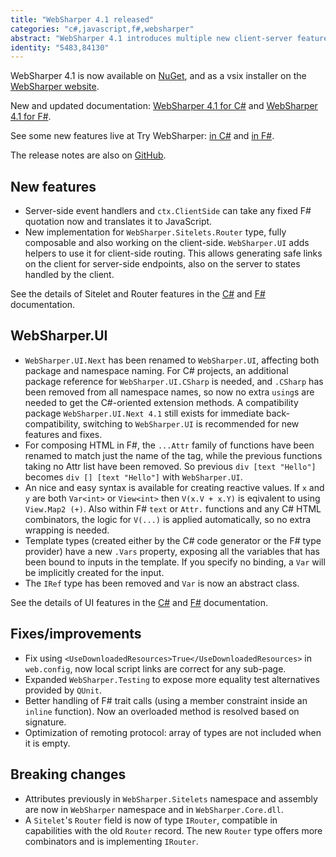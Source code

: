 ```yaml
---
title: "WebSharper 4.1 released"
categories: "c#,javascript,f#,websharper"
abstract: "WebSharper 4.1 introduces multiple new client-server features"
identity: "5483,84130"
---
```

WebSharper 4.1 is now available on [NuGet](https://www.nuget.org/packages/websharper), and as a vsix installer on the [WebSharper website](http://websharper.com/downloads).

New and updated documentation: [WebSharper 4.1 for C#](http://developers-test.websharper.io/docs/v4.1/cs) and [WebSharper 4.1 for F#](http://developers-test.websharper.io/docs/v4.1/fs).

See some new features live at Try WebSharper: [in C#](http://try.websharper.com/snippet/JankoA/0000Hb) and [in F#](http://try.websharper.com/snippet/JankoA/0000Ha).

The release notes are also on [GitHub](https://github.com/dotnet-websharper/websharper/releases/tag/4.1.0.171).

## New features

* Server-side event handlers and `ctx.ClientSide` can take any fixed F# quotation now and translates it to JavaScript.
* New implementation for `WebSharper.Sitelets.Router` type, fully composable and also working on the client-side. `WebSharper.UI` adds helpers to use it for client-side routing. This allows generating safe links on the client for server-side endpoints, also on the server to states handled by the client.

See the details of Sitelet and Router features in the [C#](https://developers.websharper.com/docs/v4.1/cs/sitelets) and [F#](https://developers.websharper.com/docs/v4.1/fs/sitelets) documentation.

## WebSharper.UI

* `WebSharper.UI.Next` has been renamed to `WebSharper.UI`, affecting both package and namespace naming. For C# projects, an additional package reference for `WebSharper.UI.CSharp` is needed, and `.CSharp` has been removed from all namespace names, so now no extra `using`s are needed to get the C#-oriented extension methods. A compatibility package `WebSharper.UI.Next 4.1` still exists for immediate back-compatibility, switching to `WebSharper.UI` is recommended for new features and fixes.
* For composing HTML in F#, the `...Attr` family of functions have been renamed to match just the name of the tag, while the previous functions taking no Attr list have been removed. So previous `div [text "Hello"]` becomes `div [] [text "Hello"]` with `WebSharper.UI`.
* An nice and easy syntax is available for creating reactive values. If `x` and `y` are both `Var<int>` or `View<int>` then `V(x.V + x.Y)` is eqivalent to using `View.Map2 (+)`. Also within F# `text` or `Attr.` functions and any C# HTML combinators, the logic for `V(...)` is applied automatically, so no extra wrapping is needed.
* Template types (created either by the C# code generator or the F# type provider) have a new `.Vars` property, exposing all the variables that has been bound to inputs in the template. If you specify no binding, a `Var` will be implicitly created for the input.
* The `IRef` type has been removed and `Var` is now an abstract class.

See the details of UI features in the [C#](https://developers.websharper.com/docs/v4.1/cs/ui) and [F#](https://developers.websharper.com/docs/v4.1/fs/ui) documentation.

## Fixes/improvements

* Fix using `<UseDownloadedResources>True</UseDownloadedResources>` in `web.config`, now local script links are correct for any sub-page.
* Expanded `WebSharper.Testing` to expose more equality test alternatives provided by `QUnit`.
* Better handling of F# trait calls (using a member constraint inside an `inline` function). Now an overloaded method is resolved based on signature.
* Optimization of remoting protocol: array of types are not included when it is empty.

## Breaking changes

* Attributes previously in `WebSharper.Sitelets` namespace and assembly are now in `WebSharper` namespace and in `WebSharper.Core.dll`.
* A `Sitelet`'s `Router` field is now of type `IRouter`, compatible in capabilities with the old `Router` record. The new `Router` type offers more combinators and is implementing `IRouter`.

